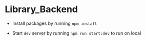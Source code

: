 # Library_Backend
- Install packages by running `npm install`

- Start `dev` server by running `npm run start:dev` to run on local

